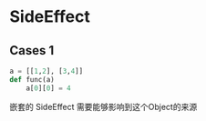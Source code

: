 # SideEffect

## Cases 1

```python
a = [[1,2], [3,4]]
def func(a)
    a[0][0] = 4
```

嵌套的 SideEffect 需要能够影响到这个Object的来源
